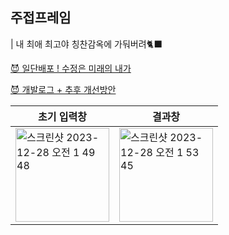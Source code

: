 ## 주접프레임

| 내 최애 최고야 칭찬감옥에 가둬버려🐈‍⬛

[😈 일단배포 ! 수정은 미래의 내가 ](https://confine-to-complimentjail.netlify.app/)

[ 😈 개발로그 + 추후 개선방안 ](https://localhost1029.notion.site/c1392b004ec24a4bace78e6defd8e7a9?pvs=4)

| 초기 입력창                                                                                                                                                           | 결과창                                                                                                                                                                |
| --------------------------------------------------------------------------------------------------------------------------------------------------------------------- | --------------------------------------------------------------------------------------------------------------------------------------------------------------------- |
| <img width="150" alt="스크린샷 2023-12-28 오전 1 49 48" src="https://github.com/jio-ping/jujeop-jail/assets/134420660/4bd537f5-5354-4160-8aa5-2a3d634d2adb"> | <img width="150" alt="스크린샷 2023-12-28 오전 1 53 45" src="https://github.com/jio-ping/jujeop-jail/assets/134420660/aa344594-a8d0-4e9d-9ae7-4508c9873e8a"> |
